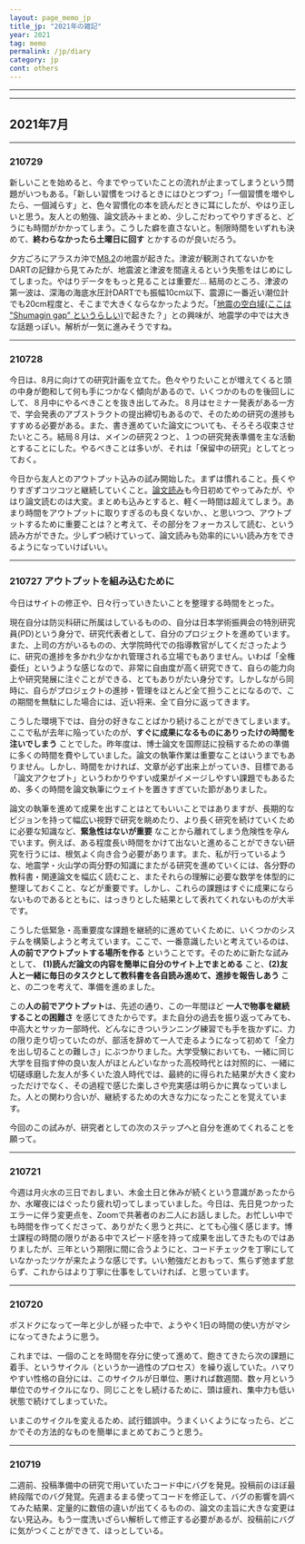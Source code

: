 ```yaml
---
layout: page_memo_jp
title_jp: "2021年の雑記"
year: 2021
tag: memo
permalink: /jp/diary
category: jp
cont: others
---
```


---
---
## **2021年7月**

---
### 210729
新しいことを始めると、今までやっていたことの流れが止まってしまうという問題がいつもある。「新しい習慣をつけるときにはひとつずつ」「一個習慣を増やしたら、一個減らす」と、色々習慣化の本を読んだときに耳にしたが、やはり正しいと思う。友人との勉強、論文読み＋まとめ、少しこだわってやりすぎると、どうにも時間がかかってしまう。こうした癖を直さないと。制限時間をいずれも決めて、**終わらなかったら土曜日に回す** とかするのが良いだろう。

夕方ごろにアラスカ沖で[M8.2](https://earthquake.usgs.gov/earthquakes/eventpage/ak0219neiszm/executive)の地震が起きた。津波が観測されてないかをDARTの記録から見てみたが、地震波と津波を間違えるという失態をはじめにしてしまった。やはりデータをもっと見ることは重要だ... 結局のところ、津波の第一波は、深海の海底水圧計DARTでも振幅10cm以下、震源に一番近い潮位計でも20cm程度と、そこまで大きくならなかったようだ。「[地震の空白域(ここは "Shumagin gap" というらしい)](https://earthquake.alaska.edu/new-perspective-seismic-hazards-shumagin-gap)で起きた？」との興味が、地震学の中では大きな話題っぽい。解析が一気に進みそうですね。

---
### 210728
今日は、8月に向けての研究計画を立てた。色々やりたいことが増えてくると頭の中身が飽和して何も手につかなく傾向があるので、いくつかのものを後回しにして、８月中にやるべきことを抜き出してみた。８月はセミナー発表がある一方で、学会発表のアブストラクトの提出締切もあるので、そのための研究の進捗もすすめる必要がある。また、書き進めていた論文についても、そろそろ収束させたいところ。結局８月は、メインの研究２つと、１つの研究発表準備を主な活動とすることにした。やるべきことは多いが、それは「保留中の研究」としてとっておく。

今日から友人とのアウトプット込みの試み開始した。まずは慣れること。長くやりすぎずコツコツと継続していくこと。[論文読み](https://osm3dan.github.io/jp/2021/07/27/Cottaar+2021.html)も今日初めてやってみたが、やはり論文読むのは大変。まとめも込みとすると、軽く一時間は超えてしまう。あまり時間をアウトプットに取りすぎるのも良くないか、、と思いつつ、アウトプットするために重要ことは？と考えて、その部分をフォーカスして読む、という読み方ができた。少しずつ続けていって、論文読みも効率的にいい読み方をできるようになっていけばいい。

---
### 210727 アウトプットを組み込むために
今日はサイトの修正や、日々行っていきたいことを整理する時間をとった。

現在自分は防災科研に所属はしているものの、自分は日本学術振興会の特別研究員(PD)という身分で、研究代表者として、自分のプロジェクトを進めています。また、上司の方がいるものの、大学院時代での指導教官がしてくださったように、研究の進捗を多かれ少なかれ管理される立場でもありません。いわば「全権委任」というような感じなので、非常に自由度が高く研究できて、自らの能力向上や研究発展に注ぐことができる、とてもありがたい身分です。しかしながら同時に、自らがプロジェクトの進捗・管理をほとんど全て担うことになるので、この期間を無駄にした場合には、近い将来、全て自分に返ってきます。

こうした環境下では、自分の好きなことばかり続けることができてしまいます。ここで私が去年に陥っていたのが、**すぐに成果になるものにありったけの時間を注いでしまう** ことでした。昨年度は、博士論文を国際誌に投稿するための準備に多くの時間を費やしていました。論文の執筆作業は重要なことはいうまでもありません。しかし、時間をかければ、文章が必ず出来上がっていき、目標である「論文アクセプト」というわかりやすい成果がイメージしやすい課題でもあるため、多くの時間を論文執筆にウェイトを置きすぎていた節がありました。

論文の執筆を進めて成果を出すことはとてもいいことではありますが、長期的なビジョンを持って幅広い視野で研究を眺めたり、より長く研究を続けていくために必要な知識など、**緊急性はないが重要** なことから離れてしまう危険性を孕んでいます。例えば、ある程度長い時間をかけて出ないと進めることができない研究を行うには、根気よく向き合う必要があります。また、私が行っているような、地震学・火山学の両分野の知識にまたがる研究を進めていくには、各分野の教科書・関連論文を幅広く読むこと、またそれらの理解に必要な数学を体型的に整理しておくこと、などが重要です。しかし、これらの課題はすぐに成果にならないものであるとともに、はっきりとした結果として表れてくれないものが大半です。

こうした低緊急・高重要度な課題を継続的に進めていくために、いくつかのシステムを構築しようと考えています。ここで、一番意識したいと考えているのは、**人の前でアウトプットする場所を作る** ということです。そのために新たな試みとして、 **(1)読んだ論文の内容を簡単に自分のサイト上でまとめる** こと、**(2)友人と一緒に毎日のタスクとして教科書を各自読み進めて、進捗を報告しあう** こと、の二つを考えて、準備を進めました。

この**人の前でアウトプット**は、先述の通り、この一年間ほど **一人で物事を継続することの困難さ** を感じてきたからです。また自分の過去を振り返ってみても、中高大とサッカー部時代、どんなにきついランニング練習でも手を抜かずに、力の限り走り切っていたのが、部活を辞めて一人で走るようになって初めて「全力を出し切ることの難しさ」にぶつかりました。大学受験においても、一緒に同じ大学を目指す仲の良い友人がほとんどいなかった高校時代とは対照的に、一緒に切磋琢磨した友人が多くいた浪人時代では、最終的に得られた結果が大きく変わっただけでなく、その過程で感じた楽しさや充実感は明らかに異なっていました。人との関わり合いが、継続するための大きな力になったことを覚えています。

今回のこの試みが、研究者としての次のステップへと自分を進めてくれることを願って。


---
### 210721
今週は月火水の三日でおしまい、木金土日と休みが続くという意識があったからか、水曜夜にはぐったり疲れ切ってしまっていました。今日は、先日見つかったエラーに伴う変更点を、Zoomで共著者のお二人にお話しました。お忙しい中でも時間を作ってくださって、ありがたく思うと共に、とても心強く感じます。博士課程の時間の限りがある中でスピード感を持って成果を出してきたものではありましたが、三年という期限に間に合うようにと、コードチェックを丁寧にしていなかったツケが来たような感じです。いい勉強だとおもって、焦らず弛まず怠らず、これからはより丁寧に仕事をしていければ、と思っています。

---
### 210720
 ポスドクになって一年と少しが経った中で、ようやく1日の時間の使い方がマシになってきたように思う。

これまでは、一個のことを時間を存分に使って進めて、飽きてきたら次の課題に着手、というサイクル（というか一過性のプロセス）を繰り返していた。ハマりやすい性格の自分には、このサイクルが日単位、悪ければ数週間、数ヶ月という単位でのサイクルになり、同じことをし続けるために、頭は疲れ、集中力も低い状態で続けてしまっていた。

いまこのサイクルを変えるため、試行錯誤中。うまくいくようになったら、どこかでその方法的なものを簡単にまとめておこうと思う。

---

### 210719
 二週前、投稿準備中の研究で用いていたコード中にバグを発見。投稿前のほぼ最終段階でのバグ発覚。先週まるまる使ってコードを修正して、バグの影響を調べてみた結果、定量的に数倍の違いが出てくるものの、論文の主旨に大きな変更はない見込み。もう一度洗いざらい解析して修正する必要があるが、投稿前にバグに気がつくことができて、ほっとしている。
